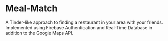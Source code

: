 # Meal-Match
A Tinder-like approach to finding a restaurant in your area with your friends. Implemented using Firebase Authentication and Real-Time Database in addition to the Google Maps API.
